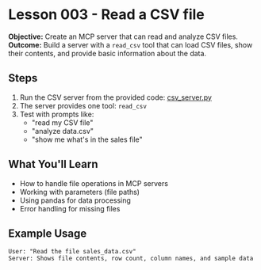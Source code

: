 # Lesson 003 - Read a CSV file

**Objective:** Create an MCP server that can read and analyze CSV files.
**Outcome:** Build a server with a `read_csv` tool that can load CSV files, show their contents, and provide basic information about the data.

## Steps

1. Run the CSV server from the provided code: [csv_server.py](csv_server.py)
2. The server provides one tool: `read_csv` 
3. Test with prompts like:
   - "read my CSV file"
   - "analyze data.csv"
   - "show me what's in the sales file"

## What You'll Learn

- How to handle file operations in MCP servers
- Working with parameters (file paths)
- Using pandas for data processing
- Error handling for missing files

## Example Usage

```
User: "Read the file sales_data.csv"
Server: Shows file contents, row count, column names, and sample data
```